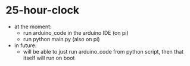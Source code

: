 # 25-hour-clock

* at the moment:
  * run arduino\_code in the arduino IDE (on pi)
  * run python main.py (also on pi)
* in future:
  * will be able to just run arduino\_code from python script, then that itself will run on boot
